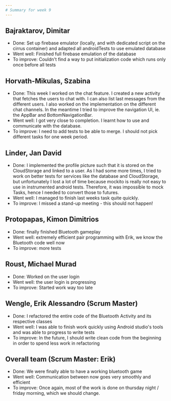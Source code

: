 ```yaml
---
# Summary for week 9
---
```


## Bajraktarov, Dimitar
- Done: Set up firebase emulator (locally, and with dedicated script on the cirrus container) and adapted all androidTests to use emulated database
- Went well: Finished full firebase emulation of the database
- To improve: Couldn't find a way to put initialization code which runs only once before all tests

## Horvath-Mikulas, Szabina
- Done: This week I worked on the chat feature. I created a new activity that fetches the users to chat with. I can also list last messages from the different users. I also worked on the implementation on the different chat channels. In the meantime I tried to improve the navigation UI, ie. the AppBar and BottomNavigationBar.
- Went well: I got very close to completion. I learnt how to use and communicate with the database.
- To improve: I need to add tests to be able to merge. I should not pick different tasks for one week period.

## Linder, Jan David
- Done: I implemented the profile picture such that it is stored on the CloudStorage and linked to a user. As I had some more times, I tried to work on better tests for services like the database and CloudStorage, but unfortunately I lost a lot of time because mockito is really not easy to use in instrumented android tests. Therefore, it was impossible to mock Tasks, hence I needed to convert those to futures.
- Went well: I managed to finish last weeks task quite quickly.
- To improve: I missed a stand-up meeting - this should not happen!

## Protopapas, Kimon Dimitrios
- Done: finally finished Bluetooth gameplay
- Went well: extremely efficient pair programming with Erik, we know the Bluetooth code well now
- To improve: more tests

## Roust, Michael Murad
- Done: Worked on the user login
- Went well: the user login is progressing
- To improve: Started work way too late

## Wengle, Erik Alessandro (Scrum Master)
- Done: I refactored the entire code of the Bluetooth Activity and its respective classes
- Went well: I was able to finish work quickly using Android studio's tools and was able to progress to write tests
- To improve: In the future, I should write clean code from the beginning in order to spend less work in refactoring

## Overall team (Scrum Master: Erik)
- Done: We were finally able to have a working bluetooth game
- Went well: Communication between now goes very smoothly and efficient
- To improve: Once again, most of the work is done on thursday night / friday morning, which we should change.
